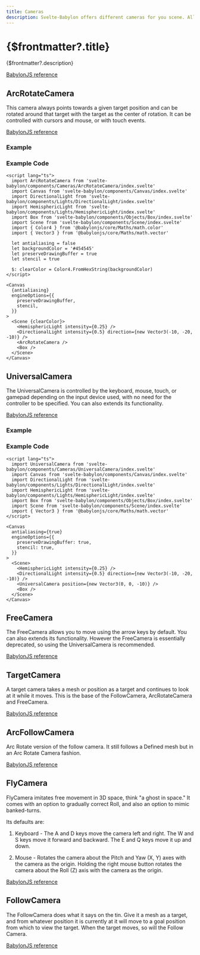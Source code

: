 ```yaml
---
title: Cameras
description: Svelte-Babylon offers different cameras for you scene. All of them have different use cases.
---
```


<script>
  import BoxStory from 'svelte-babylon/components/Objects/Box/Box.story.svelte'
  import UniversalCameraStory from 'svelte-babylon/components/Cameras/UniversalCamera/UniversalCamera.story.svelte'
  import ExampleWrapper from '$routes/docs/_components/ExampleWrapper.svelte'
</script>

# {$frontmatter?.title}

{$frontmatter?.description}

[BabylonJS reference](https://doc.babylonjs.com/divingDeeper/cameras/camera_introduction)

## ArcRotateCamera

This camera always points towards a given target position and can be rotated around that target with the target as the center of rotation. It can be controlled with cursors and mouse, or with touch events.

[BabylonJS reference](https://doc.babylonjs.com/divingDeeper/cameras/camera_introduction#arc-rotate-camera)

### Example

<ExampleWrapper>
  <BoxStory />
</ExampleWrapper>

### Example Code

```svelte
<script lang="ts">
  import ArcRotateCamera from 'svelte-babylon/components/Cameras/ArcRotateCamera/index.svelte'
  import Canvas from 'svelte-babylon/components/Canvas/index.svelte'
  import DirectionalLight from 'svelte-babylon/components/Lights/DirectionalLight/index.svelte'
  import HemisphericLight from 'svelte-babylon/components/Lights/HemisphericLight/index.svelte'
  import Box from 'svelte-babylon/components/Objects/Box/index.svelte'
  import Scene from 'svelte-babylon/components/Scene/index.svelte'
  import { Color4 } from '@babylonjs/core/Maths/math.color'
  import { Vector3 } from '@babylonjs/core/Maths/math.vector'

  let antialiasing = false
  let backgroundColor = '#454545'
  let preserveDrawingBuffer = true
  let stencil = true

  $: clearColor = Color4.FromHexString(backgroundColor)
</script>

<Canvas
  {antialiasing}
  engineOptions={{
    preserveDrawingBuffer,
    stencil,
  }}
>
  <Scene {clearColor}>
    <HemisphericLight intensity={0.25} />
    <DirectionalLight intensity={0.5} direction={new Vector3(-10, -20, -10)} />
    <ArcRotateCamera />
    <Box />
  </Scene>
</Canvas>
```

## UniversalCamera

The UniversalCamera is controlled by the keyboard, mouse, touch, or gamepad depending on the input device used, with no need for the controller to be specified. You can also extends its functionality.

[BabylonJS reference](https://doc.babylonjs.com/divingDeeper/cameras/camera_introduction#universal-camera)

### Example

<ExampleWrapper>
  <UniversalCameraStory />
</ExampleWrapper>

### Example Code

```svelte
<script lang="ts">
  import UniversalCamera from 'svelte-babylon/components/Cameras/UniversalCamera/index.svelte'
  import Canvas from 'svelte-babylon/components/Canvas/index.svelte'
  import DirectionalLight from 'svelte-babylon/components/Lights/DirectionalLight/index.svelte'
  import HemisphericLight from 'svelte-babylon/components/Lights/HemisphericLight/index.svelte'
  import Box from 'svelte-babylon/components/Objects/Box/index.svelte'
  import Scene from 'svelte-babylon/components/Scene/index.svelte'
  import { Vector3 } from '@babylonjs/core/Maths/math.vector'
</script>

<Canvas
  antialiasing={true}
  engineOptions={{
    preserveDrawingBuffer: true,
    stencil: true,
  }}
>
  <Scene>
    <HemisphericLight intensity={0.25} />
    <DirectionalLight intensity={0.5} direction={new Vector3(-10, -20, -10)} />
    <UniversalCamera position={new Vector3(0, 0, -10)} />
    <Box />
  </Scene>
</Canvas>
```

## FreeCamera

The FreeCamera allows you to move using the arrow keys by default. You can also extends its functionality. However the FreeCamera is essentially deprecated, so using the UniversalCamera is recommended.

[BabylonJS reference](https://doc.babylonjs.com/typedoc/classes/babylon.freecamera)

## TargetCamera

A target camera takes a mesh or position as a target and continues to look at it while it moves.
This is the base of the FollowCamera, ArcRotateCamera and FreeCamera.

[BabylonJS reference](https://doc.babylonjs.com/typedoc/classes/babylon.targetcamera)

## ArcFollowCamera

Arc Rotate version of the follow camera.
It still follows a Defined mesh but in an Arc Rotate Camera fashion.

[BabylonJS reference](https://doc.babylonjs.com/typedoc/classes/babylon.arcfollowcamera)

## FlyCamera

FlyCamera imitates free movement in 3D space, think "a ghost in space." It comes with an option to gradually correct Roll, and also an option to mimic banked-turns.

Its defaults are:

1. Keyboard - The A and D keys move the camera left and right. The W and S keys move it forward and backward. The E and Q keys move it up and down.

2. Mouse - Rotates the camera about the Pitch and Yaw (X, Y) axes with the camera as the origin. Holding the right mouse button rotates the camera about the Roll (Z) axis with the camera as the origin.

[BabylonJS reference](https://doc.babylonjs.com/divingDeeper/cameras/camera_introduction#flycamera)

## FollowCamera

The FollowCamera does what it says on the tin. Give it a mesh as a target, and from whatever position it is currently at it will move to a goal position from which to view the target. When the target moves, so will the Follow Camera.

[BabylonJS reference](https://doc.babylonjs.com/divingDeeper/cameras/camera_introduction#followcamera)
